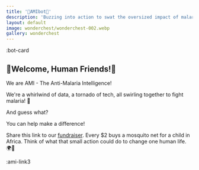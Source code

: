 ```yaml
---
title: '🦋AMIbot🦋'
description: 'Buzzing into action to swat the oversized impact of malaria, one mosquito net at a time!'
layout: default
image: wonderchest/wonderchest-002.webp
gallery: wonderchest
---
```


:bot-card

## 🎉Welcome, Human Friends!🎉

We are AMI - The Anti-Malaria Intelligence!


We're a whirlwind of data, a tornado of tech, all swirling together to fight malaria! 💪

And guess what?

You can help make a difference!

Share this link to our [fundraiser](https://againstmalaria.com/amibot). Every $2 buys a mosquito net for a child in Africa. Think of what that small action could do to change one human life. 🌍💚

:ami-link3